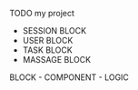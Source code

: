 TODO my project


- SESSION BLOCK
- USER BLOCK
- TASK BLOCK
- MASSAGE BLOCK



BLOCK - COMPONENT - LOGIC
